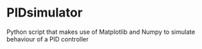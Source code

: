 # PIDsimulator
Python script that makes use of Matplotlib and Numpy to simulate behaviour of a PID controller 
